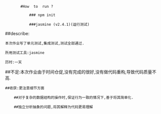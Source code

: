            #How  to  run ?

               ### npm init

               ###jasmine (v2.4.1)(运行测试)

##describe:

    本次作业写了单元测试,集成测试,测试全部通过.

    所用测试工具:jasmine

    历时:一天

   ##不足:本次作业由于时间仓促,没有完成的很好,没有做代码重构,导致代码质量不高.

    ##收获:更注意细节方面

        ##对于复杂的数据结构的操作时,保证行为一致的情况下,善于将其简单化.

        ##独立分析抽象的问题,将其解释为代码更易理解



